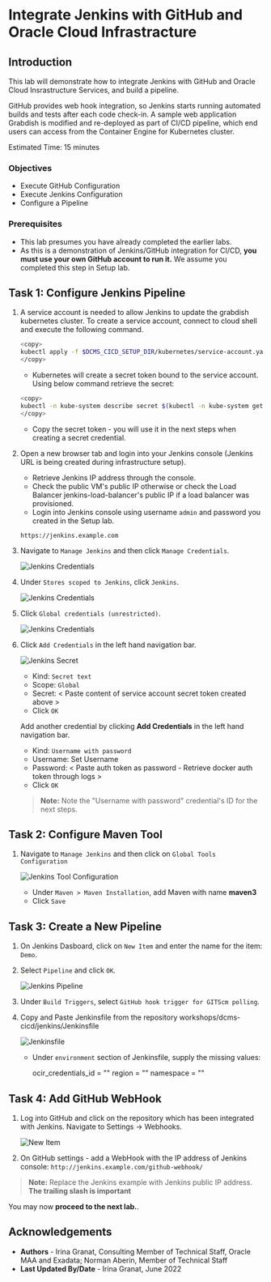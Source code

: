 # Integrate Jenkins with GitHub and Oracle Cloud Infrastracture

## Introduction

This lab will demonstrate how to integrate Jenkins with GitHub and Oracle Cloud Insrastructure Services, and build a pipeline.

GitHub provides web hook integration, so Jenkins starts running automated builds and tests after each code check-in. A sample web application Grabdish is modified and re-deployed as part of CI/CD pipeline, which end users can access from the Container Engine for Kubernetes cluster.

Estimated Time: 15 minutes

### Objectives

* Execute GitHub Configuration
* Execute Jenkins Configuration
* Configure a Pipeline

### Prerequisites

* This lab presumes you have already completed the earlier labs.
* As this is a demonstration of Jenkins/GitHub integration for CI/CD, **you must use your own GitHub account to run it.** We assume you completed this step in Setup lab.

## Task 1: Configure Jenkins Pipeline

1. A service account is needed to allow Jenkins to update the grabdish kubernetes cluster. To create a service account, connect to cloud shell and execute the following command.

     ```bash
     <copy>
     kubectl apply -f $DCMS_CICD_SETUP_DIR/kubernetes/service-account.yaml
     </copy>
     ```

    * Kubernetes will create a secret token bound to the service account. Using below command retrieve the secret:

     ```bash
     <copy>
     kubectl -n kube-system describe secret $(kubectl -n kube-system get secret | grep kube-cicd | awk '{print $1}')
     </copy>
     ```

    * Copy the secret token - you will use it in the next steps when creating a secret credential.

2. Open a new browser tab and login into your Jenkins console (Jenkins URL is being created during infrastructure setup).

   * Retrieve Jenkins IP address through the console.
   * Check the public VM's public IP otherwise or check the Load Balancer jenkins-load-balancer's public IP if a load balancer was provisioned.
   * Login into Jenkins console using username `admin` and password you created in the Setup lab.

    `https://jenkins.example.com`

3. Navigate to `Manage Jenkins` and then click `Manage Credentials`.

     ![Jenkins Credentials](images/jenkins-creds-1.png " ")

4. Under `Stores scoped to Jenkins`, click `Jenkins`.

     ![Jenkins Credentials](images/jenkins-creds-2.png " ")

5. Click `Global credentials (unrestricted)`.

     ![Jenkins Credentials](images/global-creds.png " ")

6. Click `Add Credentials` in the left hand navigation bar.

     ![Jenkins Secret](images/jenkins-secret-creds.png " ")

      * Kind: `Secret text`
      * Scope: `Global`
      * Secret: < Paste content of service account secret token created above >
      * Click `OK`

    Add another credential by clicking **Add Credentials** in the left hand navigation bar.

      * Kind: `Username with password`
      * Username: Set Username
      * Password: < Paste auth token as password - Retrieve docker auth token through logs >
      * Click `OK`

     > **Note:** Note the "Username with password" credential's ID for the next steps.

## Task 2: Configure Maven Tool

1. Navigate to `Manage Jenkins` and then click on `Global Tools Configuration`

     ![Jenkins Tool Configuration](images/jenkins-tool-config.png " ")

      * Under `Maven > Maven Installation`, add Maven with name **maven3**
      * Click `Save`

## Task 3: Create a New Pipeline

1. On Jenkins Dasboard, click on `New Item` and enter the name for the item: `Demo`.

2. Select `Pipeline` and click `OK`.

     ![Jenkins Pipeline ](images/jenkins-pipeline.png " ")

3. Under `Build Triggers`, select `GitHub hook trigger for GITScm polling`.

4. Copy and Paste Jenkinsfile from the repository workshops/dcms-cicd/jenkins/Jenkinsfile

     ![Jenkinsfile](images/jenkins-pipeline-file.png " ")

      * Under `environment` section of Jenkinsfile, supply the missing values:

        ocir_credentials_id = ""
        region = ""
        namespace = ""

## Task 4: Add GitHub WebHook

1. Log into GitHub and click on the repository which has been integrated with Jenkins. Navigate to Settings -> Webhooks.

     ![New Item](images/github-webhooks.png " ")

2. On GitHub settings - add a WebHook with the IP address of Jenkins console: `http://jenkins.example.com/github-webhook/`

> **Note:** Replace the Jenkins example with Jenkins public IP address. **The trailing slash is important**

You may now **proceed to the next lab.**.

## Acknowledgements

* **Authors** - Irina Granat, Consulting Member of Technical Staff, Oracle MAA and Exadata; Norman Aberin, Member of Technical Staff
* **Last Updated By/Date** - Irina Granat, June 2022
